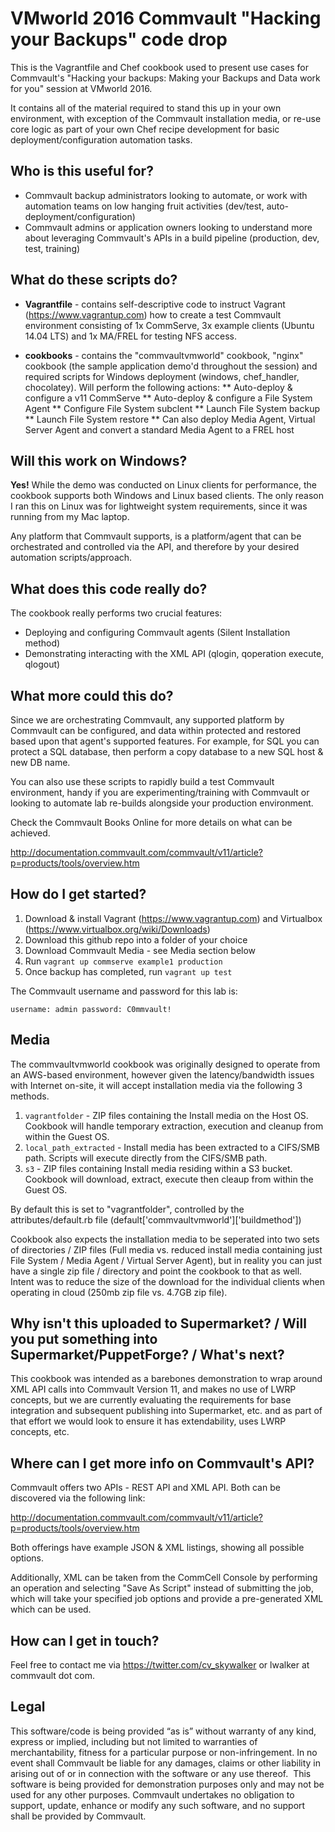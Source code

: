 # VMworld 2016 Commvault "Hacking your Backups" code drop

This is the Vagrantfile and Chef cookbook used to present use cases for Commvault's "Hacking your backups: Making your Backups and Data work for you" session at VMworld 2016.

It contains all of the material required to stand this up in your own environment, with exception of the Commvault installation media, or re-use core logic as part of your own Chef recipe development for basic deployment/configuration automation tasks.

## Who is this useful for?

* Commvault backup administrators looking to automate, or work with automation teams on low hanging fruit activities (dev/test, auto-deployment/configuration)
* Commvault admins or application owners looking to understand more about leveraging Commvault's APIs in a build pipeline (production, dev, test, training)


## What do these scripts do?

* **Vagrantfile** - contains self-descriptive code to instruct Vagrant (https://www.vagrantup.com) how to create a test Commvault environment consisting of 1x CommServe, 3x example clients (Ubuntu 14.04 LTS) and 1x MA/FREL for testing NFS access.

* **cookbooks** - contains the "commvaultvmworld" cookbook, "nginx" cookbook (the sample application demo'd throughout the session) and required scripts for Windows deployment (windows, chef_handler, chocolatey).   Will perform the following actions:
** Auto-deploy & configure a v11 CommServe
** Auto-deploy & configure a File System Agent
** Configure File System subclent
** Launch File System backup
** Launch File System restore
** Can also deploy Media Agent, Virtual Server Agent and convert a standard Media Agent to a FREL host


## Will this work on Windows?

**Yes!**  While the demo was conducted on Linux clients for performance, the cookbook supports both Windows and Linux based clients.  The only reason I ran this on Linux was for lightweight system requirements, since it was running from my Mac laptop.

Any platform that Commvault supports, is a platform/agent that can be orchestrated and controlled via the API, and therefore by your desired automation scripts/approach.


## What does this code really do?

The cookbook really performs two crucial features:

* Deploying and configuring Commvault agents (Silent Installation method)
* Demonstrating interacting with the XML API (qlogin, qoperation execute, qlogout)


## What more could this do?

Since we are orchestrating Commvault, any supported platform by Commvault can be configured, and data within protected and restored based upon that agent's supported features.  For example, for SQL you can protect a SQL database, then perform a copy database to a new SQL host & new DB name.

You can also use these scripts to rapidly build a test Commvault environment, handy if you are experimenting/training with Commvault or looking to automate lab re-builds alongside your production environment.

Check the Commvault Books Online for more details on what can be achieved.

http://documentation.commvault.com/commvault/v11/article?p=products/tools/overview.htm


## How do I get started?

1. Download & install Vagrant (https://www.vagrantup.com) and Virtualbox (https://www.virtualbox.org/wiki/Downloads)
2. Download this github repo into a folder of your choice
3. Download Commvault Media - see Media section below
4. Run `vagrant up commserve example1 production`
5. Once backup has completed, run `vagrant up test`

The Commvault username and password for this lab is:

`username: admin
password: C0mmvault!`


## Media

The commvaultvmworld cookbook was originally designed to operate from an AWS-based environment, however given the latency/bandwidth issues with Internet on-site, it will accept installation media via the following 3 methods.

1. `vagrantfolder` - ZIP files containing the Install media on the Host OS.  Cookbook will handle temporary extraction, execution and cleanup from within the Guest OS.
2. `local_path_extracted` - Install media has been extracted to a CIFS/SMB path.  Scripts will execute directly from the CIFS/SMB path.
3. `s3` - ZIP files containing Install media residing within a S3 bucket.  Cookbook will download, extract, execute then cleaup from within the Guest OS.

By default this is set to "vagrantfolder", controlled by the attributes/default.rb file (default['commvaultvmworld']['buildmethod'])

Cookbook also expects the installation media to be seperated into two sets of directories / ZIP files (Full media vs. reduced install media containing just File System / Media Agent / Virtual Server Agent), but in reality you can just have a single zip file / directory and point the cookbook to that as well.   Intent was to reduce the size of the download for the individual clients when operating in cloud (250mb zip file vs. 4.7GB zip file).


## Why isn't this uploaded to Supermarket? / Will you put something into Supermarket/PuppetForge? / What's next?

This cookbook was intended as a barebones demonstration to wrap around XML API calls into Commvault Version 11, and makes no use of LWRP concepts, but we are currently evaluating the requirements for base integration and subsequent publishing into Supermarket, etc. and as part of that effort we would look to ensure it has extendability, uses LWRP concepts, etc.


## Where can I get more info on Commvault's API?

Commvault offers two APIs - REST API and XML API.  Both can be discovered via the following link:

http://documentation.commvault.com/commvault/v11/article?p=products/tools/overview.htm

Both offerings have example JSON & XML listings, showing all possible options.   

Additionally, XML can be taken from the CommCell Console by performing an operation and selecting "Save As Script" instead of submitting the job, which will take your specified job options and provide a pre-generated XML which can be used.


## How can I get in touch?

Feel free to contact me via https://twitter.com/cv_skywalker or lwalker at commvault dot com.


## Legal

This software/code is being provided “as is” without warranty of any kind, express or implied, including but not limited to warranties of merchantability, fitness for a particular purpose or non-infringement. In no event shall Commvault be liable for any damages, claims or other liability in arising out of or in connection with the software or any use thereof.  This software is being provided for demonstration purposes only and may not be used for any other purposes. Commvault undertakes no obligation to support, update, enhance or modify any such software, and no support shall be provided by Commvault.